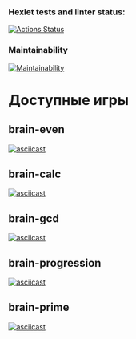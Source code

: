 ### Hexlet tests and linter status:
[![Actions Status](https://github.com/allearning/python-project-lvl1/workflows/hexlet-check/badge.svg)](https://github.com/allearning/python-project-lvl1/actions)

### Maintainability
[![Maintainability](https://api.codeclimate.com/v1/badges/a99a88d28ad37a79dbf6/maintainability)](https://codeclimate.com/github/codeclimate/codeclimate/maintainability)

# Доступные игры
## brain-even
[![asciicast](https://asciinema.org/a/10zPOCpU6dEyGE2lvgqJMLSji.svg)](https://asciinema.org/a/10zPOCpU6dEyGE2lvgqJMLSji)

## brain-calc
[![asciicast](https://asciinema.org/a/rZTgcHPiKXtLeeUmEloUzPmnK.svg)](https://asciinema.org/a/rZTgcHPiKXtLeeUmEloUzPmnK)

## brain-gcd
[![asciicast](https://asciinema.org/a/5IXnhBV1Cf4H6l53nekYNJtRB.svg)](https://asciinema.org/a/5IXnhBV1Cf4H6l53nekYNJtRB)

## brain-progression
[![asciicast](https://asciinema.org/a/wuyZWD7Xi9E8jOWoeWFK7MctA.svg)](https://asciinema.org/a/wuyZWD7Xi9E8jOWoeWFK7MctA)

## brain-prime
[![asciicast](https://asciinema.org/a/kWlmAUgNG2hK4VRu0ePNM0Jza.svg)](https://asciinema.org/a/kWlmAUgNG2hK4VRu0ePNM0Jza)